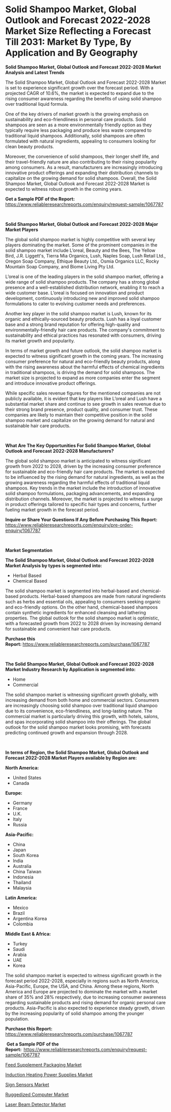 <p><h1>Solid Shampoo Market, Global Outlook and Forecast 2022-2028 Market Size Reflecting a Forecast Till 2031: Market By Type, By Application and By Geography</h1></p><p><strong>Solid Shampoo Market, Global Outlook and Forecast 2022-2028 Market Analysis and Latest Trends</strong></p>
<p><p>The Solid Shampoo Market, Global Outlook and Forecast 2022-2028 Market is set to experience significant growth over the forecast period. With a projected CAGR of 10.6%, the market is expected to expand due to the rising consumer awareness regarding the benefits of using solid shampoo over traditional liquid formula. </p><p>One of the key drivers of market growth is the growing emphasis on sustainability and eco-friendliness in personal care products. Solid shampoos are seen as a more environmentally friendly option as they typically require less packaging and produce less waste compared to traditional liquid shampoos. Additionally, solid shampoos are often formulated with natural ingredients, appealing to consumers looking for clean beauty products.</p><p>Moreover, the convenience of solid shampoos, their longer shelf life, and their travel-friendly nature are also contributing to their rising popularity among consumers. As a result, manufacturers are increasingly introducing innovative product offerings and expanding their distribution channels to capitalize on the growing demand for solid shampoos. Overall, the Solid Shampoo Market, Global Outlook and Forecast 2022-2028 Market is expected to witness robust growth in the coming years.</p></p>
<p><strong>Get a Sample PDF of the Report:&nbsp;</strong> <a href="https://www.reliableresearchreports.com/enquiry/request-sample/1067787">https://www.reliableresearchreports.com/enquiry/request-sample/1067787</a></p>
<p>&nbsp;</p>
<p><strong>Solid Shampoo Market, Global Outlook and Forecast 2022-2028 Major Market Players</strong></p>
<p><p>The global solid shampoo market is highly competitive with several key players dominating the market. Some of the prominent companies in the solid shampoo market include L’oreal, Beauty and the Bees, The Yellow Bird, J.R. Liggett's, Tierra Mia Organics, Lush, Naples Soap, Lush Retail Ltd., Oregon Soap Company, Ethique Beauty Ltd., Osmia Organics LLC, Rocky Mountain Soap Company, and Biome Living Pty Ltd.</p><p>L’oreal is one of the leading players in the solid shampoo market, offering a wide range of solid shampoo products. The company has a strong global presence and a well-established distribution network, enabling it to reach a wide customer base. L’oreal is focused on innovation and product development, continuously introducing new and improved solid shampoo formulations to cater to evolving customer needs and preferences.</p><p>Another key player in the solid shampoo market is Lush, known for its organic and ethically-sourced beauty products. Lush has a loyal customer base and a strong brand reputation for offering high-quality and environmentally-friendly hair care products. The company's commitment to sustainability and ethical practices has resonated with consumers, driving its market growth and popularity.</p><p>In terms of market growth and future outlook, the solid shampoo market is expected to witness significant growth in the coming years. The increasing consumer preference for natural and eco-friendly beauty products, along with the rising awareness about the harmful effects of chemical ingredients in traditional shampoos, is driving the demand for solid shampoos. The market size is projected to expand as more companies enter the segment and introduce innovative product offerings.</p><p>While specific sales revenue figures for the mentioned companies are not publicly available, it is evident that key players like L’oreal and Lush have a substantial market share and continue to see growth in sales revenue due to their strong brand presence, product quality, and consumer trust. These companies are likely to maintain their competitive position in the solid shampoo market and capitalize on the growing demand for natural and sustainable hair care products.</p></p>
<p>&nbsp;</p>
<p><strong>What Are The Key Opportunities For Solid Shampoo Market, Global Outlook and Forecast 2022-2028 Manufacturers?</strong></p>
<p><p>The global solid shampoo market is anticipated to witness significant growth from 2022 to 2028, driven by the increasing consumer preference for sustainable and eco-friendly hair care products. The market is expected to be influenced by the rising demand for natural ingredients, as well as the growing awareness regarding the harmful effects of traditional liquid shampoos. Key trends in the market include the introduction of innovative solid shampoo formulations, packaging advancements, and expanding distribution channels. Moreover, the market is projected to witness a surge in product offerings tailored to specific hair types and concerns, further fueling market growth in the forecast period.</p></p>
<p><strong>Inquire or Share Your Questions If Any Before Purchasing This Report:</strong> <a href="https://www.reliableresearchreports.com/enquiry/pre-order-enquiry/1067787">https://www.reliableresearchreports.com/enquiry/pre-order-enquiry/1067787</a></p>
<p>&nbsp;</p>
<p><strong>Market Segmentation</strong></p>
<p><strong>The Solid Shampoo Market, Global Outlook and Forecast 2022-2028 Market Analysis by types is segmented into:</strong></p>
<p><ul><li>Herbal Based</li><li>Chemical Based</li></ul></p>
<p><p>The solid shampoo market is segmented into herbal-based and chemical-based products. Herbal-based shampoos are made from natural ingredients such as herbs and essential oils, appealing to consumers seeking organic and eco-friendly options. On the other hand, chemical-based shampoos contain synthetic ingredients for enhanced cleansing and lathering properties. The global outlook for the solid shampoo market is optimistic, with a forecasted growth from 2022 to 2028 driven by increasing demand for sustainable and convenient hair care products.</p></p>
<p><strong>Purchase this Report:&nbsp;</strong><a href="https://www.reliableresearchreports.com/purchase/1067787">https://www.reliableresearchreports.com/purchase/1067787</a></p>
<p>&nbsp;</p>
<p><strong>The Solid Shampoo Market, Global Outlook and Forecast 2022-2028 Market Industry Research by Application is segmented into:</strong></p>
<p><ul><li>Home</li><li>Commercial</li></ul></p>
<p><p>The solid shampoo market is witnessing significant growth globally, with increasing demand from both home and commercial sectors. Consumers are increasingly choosing solid shampoo over traditional liquid shampoo due to its convenience, eco-friendliness, and long-lasting nature. The commercial market is particularly driving this growth, with hotels, salons, and spas incorporating solid shampoo into their offerings. The global outlook for the solid shampoo market looks promising, with forecasts predicting continued growth and expansion through 2028.</p></p>
<p>&nbsp;</p>
<p><strong>In terms of Region, the Solid Shampoo Market, Global Outlook and Forecast 2022-2028 Market Players available by Region are:</strong></p>
<p>
    <p> <strong> North America: </strong>
        <ul>
            <li>United States</li>
            <li>Canada</li>
        </ul>
        </p> 
    <p> <strong> Europe: </strong>
        <ul>
            <li>Germany</li>
            <li>France</li>
            <li>U.K.</li>
            <li>Italy</li>
            <li>Russia</li>
        </ul>
        </p> 
    <p> <strong> Asia-Pacific: </strong>
        <ul>
            <li>China</li>
            <li>Japan</li>
            <li>South Korea</li>
            <li>India</li>
            <li>Australia</li>
            <li>China Taiwan</li>
            <li>Indonesia</li>
            <li>Thailand</li>
            <li>Malaysia</li>
        </ul>
        </p> 
    <p> <strong> Latin America: </strong>
        <ul>
            <li>Mexico</li>
            <li>Brazil</li>
            <li>Argentina Korea</li>
            <li>Colombia</li>
        </ul>
        </p> 
    <p> <strong> Middle East & Africa: </strong>
        <ul>
            <li>Turkey</li>
            <li>Saudi</li>
            <li>Arabia</li>
            <li>UAE</li>
            <li>Korea</li>
        </ul>
    </p>
    </p>
<p><p>The solid shampoo market is expected to witness significant growth in the forecast period 2022-2028, especially in regions such as North America, Asia-Pacific, Europe, the USA, and China. Among these regions, North America and Europe are projected to dominate the market with a market share of 35% and 28% respectively, due to increasing consumer awareness regarding sustainable products and rising demand for organic personal care products. Asia-Pacific is also expected to experience steady growth, driven by the increasing popularity of solid shampoo among the younger population.</p></p>
<p><strong>Purchase this Report: </strong><a href="https://www.reliableresearchreports.com/purchase/1067787">https://www.reliableresearchreports.com/purchase/1067787</a></p>
<p>&nbsp;<strong>Get a Sample PDF of the Report:&nbsp;&nbsp;</strong><a href="https://www.reliableresearchreports.com/enquiry/request-sample/1067787">https://www.reliableresearchreports.com/enquiry/request-sample/1067787</a></p>
<p><strong></strong></p>
<p><p><a href="https://issuu.com/reportprime-2/docs/feed-supplement-packaging-market-size-2030.pptx">Feed Supplement Packaging Market</a></p><p><a href="https://medium.com/@jerrodhilll68/induction-heating-power-supplies-market-comprehensive-assessment-by-type-application-and-e6bd244dbfd9">Induction Heating Power Supplies Market</a></p><p><a href="https://issuu.com/reportprime-2/docs/sign-sensors-market-size-2030.pptx">Sign Sensors Market</a></p><p><a href="https://medium.com/@jerrodhilll68/ruggedized-computer-market-the-key-to-successful-business-strategy-forecast-till-2031-0076f2e90508">Ruggedized Computer Market</a></p><p><a href="https://medium.com/@darrensipes2023/decoding-laser-beam-detector-market-metrics-market-share-trends-and-growth-patterns-6ae721a08660">Laser Beam Detector Market</a></p></p>
